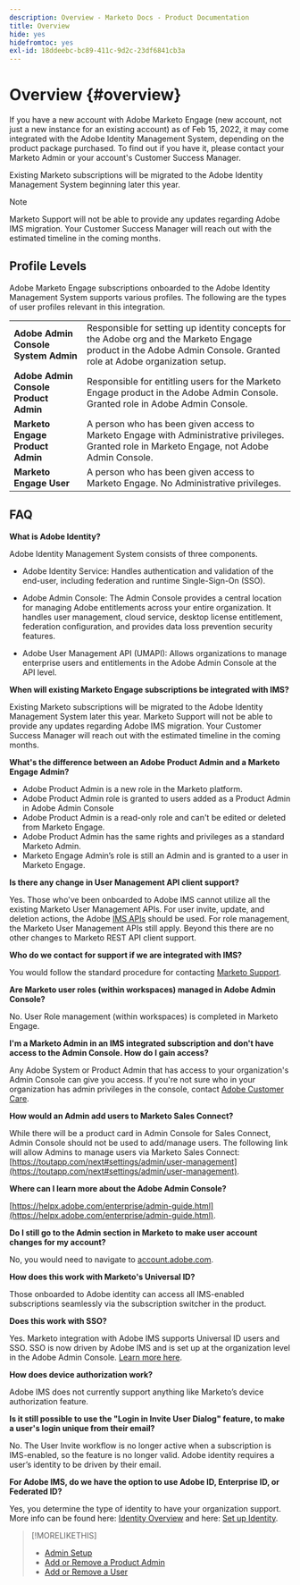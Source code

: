 ```yaml
---
description: Overview - Marketo Docs - Product Documentation
title: Overview
hide: yes
hidefromtoc: yes
exl-id: 18ddeebc-bc89-411c-9d2c-23df6841cb3a
---
```

# Overview {#overview}

If you have a new account with Adobe Marketo Engage (new account, not just a new instance for an existing account)
as of Feb 15, 2022, it may come integrated with the Adobe Identity Management System, depending on the product package purchased. To find out if you have it, please contact your Marketo Admin or your account's Customer Success Manager.

Existing Marketo subscriptions will be migrated to the Adobe Identity Management System beginning later this year.

>[!NOTE]
>
>Marketo Support will not be able to provide any updates regarding Adobe IMS migration. Your Customer Success Manager will reach out with the estimated timeline in the coming months.

## Profile Levels

Adobe Marketo Engage subscriptions onboarded to the Adobe Identity Management System supports various profiles. The following are the types of user profiles relevant in this integration.

<table>
 <tr>
  <td><strong>Adobe Admin Console System Admin</strong></td>
  <td>Responsible for setting up identity concepts for the Adobe org and the Marketo Engage product in the Adobe Admin Console. Granted role at Adobe organization setup.</td>
 </tr>
 <tr>
  <td><strong>Adobe Admin Console Product Admin</strong></td>
  <td>Responsible for entitling users for the Marketo Engage product in the Adobe Admin Console. Granted role in Adobe Admin Console.</td>
 </tr>
 <tr>
  <td><strong>Marketo Engage Product Admin</strong></td>
  <td>A person who has been given access to Marketo Engage with Administrative privileges. Granted role in Marketo Engage, not Adobe Admin Console.</td>
 </tr>
 <tr>
  <td><strong>Marketo Engage User</strong></td>
  <td>A person who has been given access to Marketo Engage. No Administrative privileges.</td>
 </tr>
</table>

## FAQ

**What is Adobe Identity?**

Adobe Identity Management System consists of three components.

* Adobe Identity Service: Handles authentication and validation of the end-user, including federation and runtime Single-Sign-On (SSO).

* Adobe Admin Console: The Admin Console provides a central location for managing Adobe entitlements across your entire organization. It handles user management, cloud service, desktop license entitlement, federation configuration, and provides data loss prevention security features.

* Adobe User Management API (UMAPI): Allows organizations to manage enterprise users and entitlements in the Adobe Admin Console at the API level.

**When will existing Marketo Engage subscriptions be integrated with IMS?**

Existing Marketo subscriptions will be migrated to the Adobe Identity Management System later this year. Marketo Support will not be able to provide any updates regarding Adobe IMS migration. Your Customer Success Manager will reach out with the estimated timeline in the coming months.

**What's the difference between an Adobe Product Admin and a Marketo Engage Admin?**

* Adobe Product Admin is a new role in the Marketo platform.
* Adobe Product Admin role is granted to users added as a Product Admin in Adobe Admin Console
* Adobe Product Admin is a read-only role and can't be edited or deleted from Marketo Engage.  
* Adobe Product Admin has the same rights and privileges as a standard Marketo Admin.
* Marketo Engage Admin’s role is still an Admin and is granted to a user in Marketo Engage.

**Is there any change in User Management API client support?**

Yes. Those who've been onboarded to Adobe IMS cannot utilize all the existing Marketo User Management APIs. For user invite, update, and deletion actions, the Adobe [IMS APIs](https://www.adobe.io/apis/experienceplatform/umapi-new.html) should be used. For role management, the Marketo User Management APIs still apply. Beyond this there are no other changes to Marketo REST API client support.

**Who do we contact for support if we are integrated with IMS?**

You would follow the standard procedure for contacting [Marketo Support](https://nation.marketo.com/t5/support/ct-p/Support).

**Are Marketo user roles (within workspaces) managed in Adobe Admin Console?**

No. User Role management (within workspaces) is completed in Marketo Engage.

**I'm a Marketo Admin in an IMS integrated subscription and don't have access to the Admin Console. How do I gain access?**

Any Adobe System or Product Admin that has access to your organization's Admin Console can give you access. If you're not sure who in your organization has admin privileges in the console, contact [Adobe Customer Care](https://helpx.adobe.com/contact.html).

**How would an Admin add users to Marketo Sales Connect?**

While there will be a product card in Admin Console for Sales Connect, Admin Console should not be used to add/manage users. The following link will allow Admins to manage users via Marketo Sales Connect: [https://toutapp.com/next#settings/admin/user-management](https://toutapp.com/next#settings/admin/user-management).

**Where can I learn more about the Adobe Admin Console?**

[https://helpx.adobe.com/enterprise/admin-guide.html](https://helpx.adobe.com/enterprise/admin-guide.html).

**Do I still go to the Admin section in Marketo to make user account changes for my account?**

No, you would need to navigate to [account.adobe.com](https://account.adobe.com).

**How does this work with Marketo's Universal ID?**

Those onboarded to Adobe identity can access all IMS-enabled subscriptions seamlessly via the subscription switcher in the product.

**Does this work with SSO?**

Yes. Marketo integration with Adobe IMS supports Universal ID users and SSO. SSO is now driven by Adobe IMS and is set up at the organization level in the Adobe Admin Console. [Learn more here](https://helpx.adobe.com/enterprise/using/set-up-identity.html).

**How does device authorization work?**

Adobe IMS does not currently support anything like Marketo’s device authorization feature.

**Is it still possible to use the "Login in Invite User Dialog" feature, to make a user's login unique from their email?**

No. The User Invite workflow is no longer active when a subscription is IMS-enabled, so the feature is no longer valid. Adobe identity requires a user’s identity to be driven by their email.

**For Adobe IMS, do we have the option to use Adobe ID, Enterprise ID, or Federated ID?**

Yes, you determine the type of identity to have your organization support. More info can be found here: [Identity Overview](https://helpx.adobe.com/enterprise/using/identity.html) and here: [Set up Identity](https://helpx.adobe.com/enterprise/using/set-up-identity.html).

>[!MORELIKETHIS]
>
>* [Admin Setup](/help/marketo/product-docs/administration/marketo-with-adobe-identity/admin-setup.md)
>* [Add or Remove a Product Admin](/help/marketo/product-docs/administration/marketo-with-adobe-identity/add-or-remove-a-product-admin.md)
>* [Add or Remove a User](/help/marketo/product-docs/administration/marketo-with-adobe-identity/add-or-remove-a-user.md)
